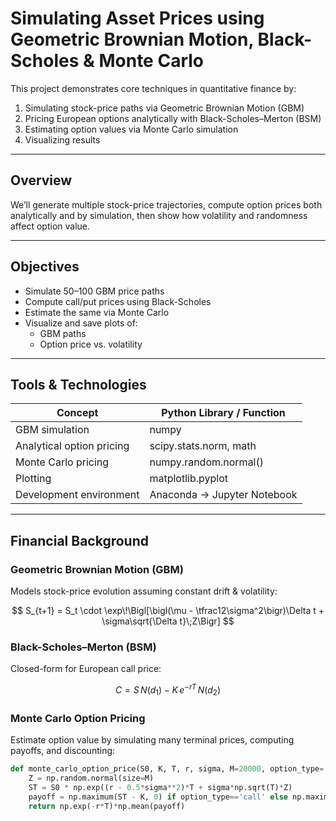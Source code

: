 # Simulating Asset Prices using Geometric Brownian Motion, Black-Scholes & Monte Carlo

This project demonstrates core techniques in quantitative finance by:
1. Simulating stock-price paths via Geometric Brownian Motion (GBM)  
2. Pricing European options analytically with Black-Scholes–Merton (BSM)  
3. Estimating option values via Monte Carlo simulation  
4. Visualizing results   

---

## Overview

We’ll generate multiple stock-price trajectories, compute option prices both analytically and by simulation, then show how volatility and randomness affect option value.

---

## Objectives

- Simulate 50–100 GBM price paths  
- Compute call/put prices using Black-Scholes  
- Estimate the same via Monte Carlo  
- Visualize and save plots of:  
  - GBM paths  
  - Option price vs. volatility  

---

## Tools & Technologies

| Concept                      | Python Library / Function        |
| ---------------------------- | -------------------------------- |
| GBM simulation               | numpy                            |
| Analytical option pricing    | scipy.stats.norm, math           |
| Monte Carlo pricing          | numpy.random.normal()            |
| Plotting                     | matplotlib.pyplot                |
| Development environment      | Anaconda → Jupyter Notebook      |

---

## Financial Background

### Geometric Brownian Motion (GBM)

Models stock-price evolution assuming constant drift & volatility:

$$
S_{t+1} = S_t \cdot \exp\!\Bigl[\bigl(\mu - \tfrac12\sigma^2\bigr)\Delta t + \sigma\sqrt{\Delta t}\;Z\Bigr]
$$

### Black-Scholes–Merton (BSM)

Closed-form for European call price:

$$
C = S\,N(d_1) \;-\; K\,e^{-rT}\,N(d_2)
$$

### Monte Carlo Option Pricing

Estimate option value by simulating many terminal prices, computing payoffs, and discounting:

```python
def monte_carlo_option_price(S0, K, T, r, sigma, M=20000, option_type='call'):
    Z = np.random.normal(size=M)
    ST = S0 * np.exp((r - 0.5*sigma**2)*T + sigma*np.sqrt(T)*Z)
    payoff = np.maximum(ST - K, 0) if option_type=='call' else np.maximum(K - ST, 0)
    return np.exp(-r*T)*np.mean(payoff)

